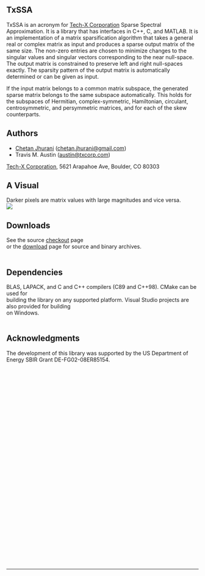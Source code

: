 ## TxSSA ##

TxSSA is an acronym for [Tech-X Corporation](http://www.txcorp.com) Sparse Spectral Approximation. It is a library that has interfaces in C++, C, and MATLAB.  It is an implementation of a matrix sparsification algorithm that takes a general real or complex matrix as input and produces a sparse output matrix of the same size.  The non-zero entries are chosen to minimize changes to the singular values and singular vectors corresponding to the near null-space.  The output matrix is constrained to preserve left and right null-spaces exactly.  The sparsity pattern of the output matrix is automatically determined or can be given as input.

If the input matrix belongs  to a common matrix subspace, the generated sparse matrix belongs to the same subspace automatically. This holds for the subspaces of Hermitian, complex-symmetric, Hamiltonian, circulant, centrosymmetric, and persymmetric matrices, and for each of the skew counterparts.

## Authors ##

  * [Chetan Jhurani](http://www.ices.utexas.edu/~chetan/) ([chetan.jhurani@gmail.com](mailto:chetan.jhurani@gmail.com))
  * Travis M. Austin ([austin@txcorp.com](mailto:austin@txcorp.com))

[Tech-X Corporation](http://www.txcorp.com), 5621 Arapahoe Ave, Boulder, CO 80303

## A Visual ##

Darker pixels are matrix values with large magnitudes and vice versa.<br>
<img src='http://txssa.googlecode.com/svn/trunk/figures/transform.png' />

<h2>Downloads</h2>

See the source <a href='http://code.google.com/p/txssa/source/checkout'>checkout</a> page<br>
or the <a href='http://code.google.com/p/txssa/downloads/list'>download</a> page for source and binary archives.<br>
<br>
<h2>Dependencies</h2>

BLAS, LAPACK, and C and C++ compilers (C89 and C++98). CMake can be used for<br>
building the library on any supported platform.  Visual Studio projects are also provided for building<br>
on Windows.<br>
<br>
<h2>Acknowledgments</h2>

The development of this library was supported by the US Department of Energy SBIR Grant DE-FG02-08ER85154.<br>
<br>
<br>
<br>
<br>
<br>
<br>
<br>
<br>
<br>
<br>
<br>
<br>
<br>
<br>
<br>
<br>
<br>
<br>
<br>
<br>
<br>
<br>
<br>
<br>
<br>
<br>
<br>
<br>
<br>
<br>
<br>
<hr />